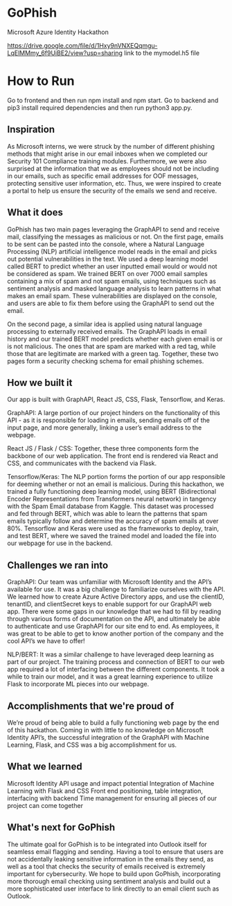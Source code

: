# GoPhish
Microsoft Azure Identity Hackathon

https://drive.google.com/file/d/1Hxy9nVNXEQqmgu-LqElMMmy_6f9UiBE2/view?usp=sharing
link to the mymodel.h5 file  

# How to Run

Go to frontend and then run npm install and npm start.
Go to backend and pip3 install required dependencies and then run python3 app.py.

## Inspiration

As Microsoft interns, we were struck by the number of different phishing methods that might arise in our email inboxes when we completed our Security 101 Compliance training modules. Furthermore, we were also surprised at the information that we as employees should not be including in our emails, such as specific email addresses for OOF messages, protecting sensitive user information, etc. Thus, we were inspired to create a portal to help us ensure the security of the emails we send and receive. 

## What it does

GoPhish has two main pages leveraging the GraphAPI to send and receive mail, classifying the messages as malicious or not. On the first page, emails to be sent can be pasted into the console, where a Natural Language Processing (NLP) artificial intelligence model reads in the email and picks out potential vulnerabilities in the text. We used a deep learning model called BERT to predict whether an user inputted email would or would not be considered as spam. We trained BERT on over 7000 email samples containing a mix of spam and not spam emails, using techniques such as sentiment analysis and masked language analysis to learn patterns in what makes an email spam. These vulnerabilities are displayed on the console, and users are able to fix them before using the GraphAPI to send out the email. 

On the second page, a similar idea is applied using natural language processing to externally received emails. The GraphAPI loads in email history and our trained BERT model predicts whether each given email is or is not malicious. The ones that are spam are marked with a red tag, while those that are legitimate are marked with a green tag. Together, these two pages form a security checking schema for email phishing schemes. 

## How we built it

Our app is built with GraphAPI, React JS, CSS, Flask, Tensorflow, and Keras. 

GraphAPI: A large portion of our project hinders on the functionality of this API - as it is responsible for loading in emails, sending emails off of the input page, and more generally, linking a user’s email address to the webpage. 

React JS / Flask / CSS: Together, these three components form the backbone of our web application. The front end is rendered via React and CSS, and communicates with the backend via Flask. 

Tensorflow/Keras: The NLP portion forms the portion of our app responsible for deeming whether or not an email is malicious. During this hackathon, we trained a fully functioning deep learning model, using BERT (Bidirectional Encoder Representations from Transformers neural network) in tangency with the Spam Email database from Kaggle. This dataset was processed and fed through BERT, which was able to learn the patterns that spam emails typically follow and determine the accuracy of spam emails at over 80%. Tensorflow and Keras were used as the frameworks to deploy, train, and test BERT, where we saved the trained model and loaded the file into our webpage for use in the backend. 

## Challenges we ran into

GraphAPI: Our team was unfamiliar with Microsoft Identity and the API’s available for use. It was a big challenge to familiarize ourselves with the API. We learned how to create Azure Active Directory apps, and use the clientID, tenantID, and clientSecret keys to enable support for our GraphAPI web app. There were some gaps in our knowledge that we had to fill by reading through various forms of documentation on the API, and ultimately be able to authenticate and use GraphAPI for our site end to end. As employees, it was great to be able to get to know another portion of the company and the cool API’s we have to offer! 

NLP/BERT: It was a similar challenge to have leveraged deep learning as part of our project. The training process and connection of BERT to our web app required a lot of interfacing between the different components. It took a while to train our model, and it was a great learning experience to utilize Flask to incorporate ML pieces into our webpage. 

## Accomplishments that we're proud of

We’re proud of being able to build a fully functioning web page by the end of this hackathon. Coming in with little to no knowledge on Microsoft Identity API’s, the successful integration of the GraphAPI with Machine Learning, Flask, and CSS was a big accomplishment for us. 

## What we learned

Microsoft Identity API usage and impact potential 
Integration of Machine Learning with Flask and CSS 
Front end positioning, table integration, interfacing with backend 
Time management for ensuring all pieces of our project can come together

## What's next for GoPhish

The ultimate goal for GoPhish is to be integrated into Outlook itself for seamless email flagging and sending. Having a tool to ensure that users are not accidentally leaking sensitive information in the emails they send, as well as a tool that checks the security of emails received is extremely important for cybersecurity. We hope to build upon GoPhish, incorporating more thorough email checking using sentiment analysis and build out a more sophisticated user interface to link directly to an email client such as Outlook. 
